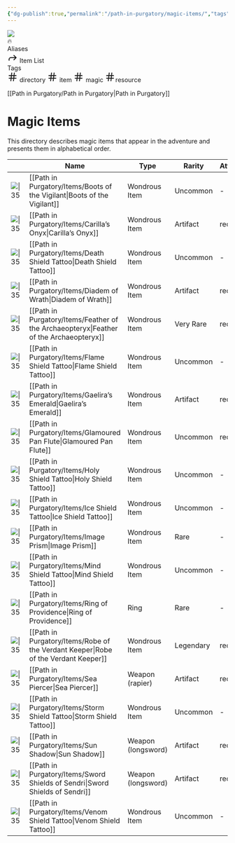 ```yaml
---
{"dg-publish":true,"permalink":"/path-in-purgatory/magic-items/","tags":["directory","item","magic","resource"]}
---
```


<div class="wiki-header">
	<div class="banner-wrapper">
		<div class="banner">
			<img class="banner-image full-width" src="https://majestythinks.netlify.app/img/purgatory.jpeg" style="object-position: 50% 50%">
		</div>
		<div class="banner-icon">
			<div class="icon-box">🔥</div>
		</div>
	</div>
	<div class="frontmatter-container">
		<div class="frontmatter-section mod-aliases">
			<span class="frontmatter-section-label">Aliases</span>
			<div class="frontmatter-section-data frontmatter-section-aliases">
				<span class="frontmatter-alias">
					<span class="frontmatter-alias-icon"> <svg xmlns="http://www.w3.org/2000svg" width="24" height="24" viewBox="0 0 24 24" fill="none" stroke="currentColor" stroke-width="2" stroke-linecap="round" stroke-linejoin="round" class="svg-icon lucide-forward"><polyline points="15 17 20 12 15 7"></polyline><path d="M4 18v-2a4 4 0 0 1 4-4h12"></path></svg></span>
					Item List</span>
			</div>
		</div>
		<div class="frontmatter-section mod-tags">
			<span class="frontmatter-section-label">Tags</span>
			<div class="frontmatter-section-data frontmatter-section-tags">
			<a class="tag"onclick="toggleTagSearch(this)">
					<span class="frontmatter-tag-icon"><svg xmlns="http://www.w3.org/2000/svg" width="24" height="24" viewBox="0 0 24 24" fill="none" stroke="currentColor" stroke-width="2" stroke-linecap="round" stroke-linejoin="round" class="svg-icon lucide-hash"><line x1="4" y1="9" x2="20" y2="9"></line><line x1="4" y1="15" x2="20" y2="15"></line><line x1="10" y1="3" x2="8" y2="21"></line><line x1="16" y1="3" x2="14" y2="21"></line></svg></span>
					directory</a>
				<a class="tag"onclick="toggleTagSearch(this)">
					<span class="frontmatter-tag-icon"><svg xmlns="http://www.w3.org/2000/svg" width="24" height="24" viewBox="0 0 24 24" fill="none" stroke="currentColor" stroke-width="2" stroke-linecap="round" stroke-linejoin="round" class="svg-icon lucide-hash"><line x1="4" y1="9" x2="20" y2="9"></line><line x1="4" y1="15" x2="20" y2="15"></line><line x1="10" y1="3" x2="8" y2="21"></line><line x1="16" y1="3" x2="14" y2="21"></line></svg></span>
					item</a>
				<a class="tag" onclick="toggleTagSearch(this)">
					<span class="frontmatter-tag-icon"><svg xmlns="http://www.w3.org/2000/svg" width="24" height="24" viewBox="0 0 24 24" fill="none" stroke="currentColor" stroke-width="2" stroke-linecap="round" stroke-linejoin="round" class="svg-icon lucide-hash"><line x1="4" y1="9" x2="20" y2="9"></line><line x1="4" y1="15" x2="20" y2="15"></line><line x1="10" y1="3" x2="8" y2="21"></line><line x1="16" y1="3" x2="14" y2="21"></line></svg></span>
					magic</a>
				<a class="tag" onclick="toggleTagSearch(this)">
					<span class="frontmatter-tag-icon"><svg xmlns="http://www.w3.org/2000/svg" width="24" height="24" viewBox="0 0 24 24" fill="none" stroke="currentColor" stroke-width="2" stroke-linecap="round" stroke-linejoin="round" class="svg-icon lucide-hash"><line x1="4" y1="9" x2="20" y2="9"></line><line x1="4" y1="15" x2="20" y2="15"></line><line x1="10" y1="3" x2="8" y2="21"></line><line x1="16" y1="3" x2="14" y2="21"></line></svg></span>resource</a>
			</div>
		</div>
	</div>
</div>

[[Path in Purgatory/Path in Purgatory\|Path in Purgatory]]
# Magic Items

This directory describes magic items that appear in the adventure and presents them in alphabetical order.

|                                                                                                                | Name                                                                                      | Type               | Rarity    | Attunement |
| -------------------------------------------------------------------------------------------------------------- | ----------------------------------------------------------------------------------------- | ------------------ | --------- | ---------- |
| ![\|35](https://www.dndbeyond.com/content/1-0-2280-0/skins/waterdeep/images/icons/item_types/wondrousitem.jpg) | [[Path in Purgatory/Items/Boots of the Vigilant\|Boots of the Vigilant]]               | Wondrous Item      | Uncommon  | \-         |
| ![\|35](https://www.dndbeyond.com/content/1-0-2280-0/skins/waterdeep/images/icons/item_types/wondrousitem.jpg) | [[Path in Purgatory/Items/Carilla’s Onyx\|Carilla’s Onyx]]                             | Wondrous Item      | Artifact  | required   |
| ![\|35](https://www.dndbeyond.com/content/1-0-2280-0/skins/waterdeep/images/icons/item_types/wondrousitem.jpg) | [[Path in Purgatory/Items/Death Shield Tattoo\|Death Shield Tattoo]]                   | Wondrous Item      | Uncommon  | \-         |
| ![\|35](https://www.dndbeyond.com/content/1-0-2280-0/skins/waterdeep/images/icons/item_types/wondrousitem.jpg) | [[Path in Purgatory/Items/Diadem of Wrath\|Diadem of Wrath]]                           | Wondrous Item      | Artifact  | required   |
| ![\|35](https://www.dndbeyond.com/content/1-0-2280-0/skins/waterdeep/images/icons/item_types/wondrousitem.jpg) | [[Path in Purgatory/Items/Feather of the Archaeopteryx\|Feather of the Archaeopteryx]] | Wondrous Item      | Very Rare | required   |
| ![\|35](https://www.dndbeyond.com/content/1-0-2280-0/skins/waterdeep/images/icons/item_types/wondrousitem.jpg) | [[Path in Purgatory/Items/Flame Shield Tattoo\|Flame Shield Tattoo]]                   | Wondrous Item      | Uncommon  | \-         |
| ![\|35](https://www.dndbeyond.com/content/1-0-2280-0/skins/waterdeep/images/icons/item_types/wondrousitem.jpg) | [[Path in Purgatory/Items/Gaelira’s Emerald\|Gaelira’s Emerald]]                       | Wondrous Item      | Artifact  | required   |
| ![\|35](https://www.dndbeyond.com/content/1-0-2280-0/skins/waterdeep/images/icons/item_types/wondrousitem.jpg) | [[Path in Purgatory/Items/Glamoured Pan Flute\|Glamoured Pan Flute]]                   | Wondrous Item      | Uncommon  | required   |
| ![\|35](https://www.dndbeyond.com/content/1-0-2280-0/skins/waterdeep/images/icons/item_types/wondrousitem.jpg) | [[Path in Purgatory/Items/Holy Shield Tattoo\|Holy Shield Tattoo]]                     | Wondrous Item      | Uncommon  | \-         |
| ![\|35](https://www.dndbeyond.com/content/1-0-2280-0/skins/waterdeep/images/icons/item_types/wondrousitem.jpg) | [[Path in Purgatory/Items/Ice Shield Tattoo\|Ice Shield Tattoo]]                       | Wondrous Item      | Uncommon  | \-         |
| ![\|35](https://www.dndbeyond.com/content/1-0-2280-0/skins/waterdeep/images/icons/item_types/wondrousitem.jpg) | [[Path in Purgatory/Items/Image Prism\|Image Prism]]                                   | Wondrous Item      | Rare      | \-         |
| ![\|35](https://www.dndbeyond.com/content/1-0-2280-0/skins/waterdeep/images/icons/item_types/wondrousitem.jpg) | [[Path in Purgatory/Items/Mind Shield Tattoo\|Mind Shield Tattoo]]                     | Wondrous Item      | Uncommon  | \-         |
| ![\|35](https://www.dndbeyond.com/content/1-0-2280-0/skins/waterdeep/images/icons/item_types/ring.jpg)         | [[Path in Purgatory/Items/Ring of Providence\|Ring of Providence]]                     | Ring               | Rare      | \-         |
| ![\|35](https://www.dndbeyond.com/content/1-0-2280-0/skins/waterdeep/images/icons/item_types/wondrousitem.jpg) | [[Path in Purgatory/Items/Robe of the Verdant Keeper\|Robe of the Verdant Keeper]]     | Wondrous Item      | Legendary | required   |
| ![\|35](https://www.dndbeyond.com/content/1-0-2280-0/skins/waterdeep/images/icons/item_types/weapon.jpg)       | [[Path in Purgatory/Items/Sea Piercer\|Sea Piercer]]                                   | Weapon (rapier)    | Artifact  | required   |
| ![\|35](https://www.dndbeyond.com/content/1-0-2280-0/skins/waterdeep/images/icons/item_types/wondrousitem.jpg) | [[Path in Purgatory/Items/Storm Shield Tattoo\|Storm Shield Tattoo]]                   | Wondrous Item      | Uncommon  | \-         |
| ![\|35](https://www.dndbeyond.com/content/1-0-2280-0/skins/waterdeep/images/icons/item_types/weapon.jpg)       | [[Path in Purgatory/Items/Sun Shadow\|Sun Shadow]]                                     | Weapon (longsword) | Artifact  | required   |
| ![\|35](https://www.dndbeyond.com/content/1-0-2280-0/skins/waterdeep/images/icons/item_types/weapon.jpg)       | [[Path in Purgatory/Items/Sword Shields of Sendri\|Sword Shields of Sendri]]           | Weapon (longsword) | Artifact  | required   |
| ![\|35](https://www.dndbeyond.com/content/1-0-2280-0/skins/waterdeep/images/icons/item_types/wondrousitem.jpg) | [[Path in Purgatory/Items/Venom Shield Tattoo\|Venom Shield Tattoo]]                   | Wondrous Item      | Uncommon  | \-         |
